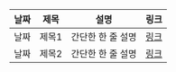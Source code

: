 | 날짜 | 제목  | 설명              | 링크     |
| ---- | ----- | ----------------- | -------- |
| 날짜 | 제목1 | 간단한 한 줄 설명 | [링크]() |
| 날짜 | 제목2 | 간단한 한 줄 설명 | [링크]() |
